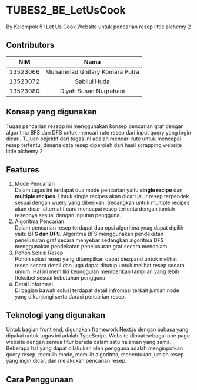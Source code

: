 # TUBES2_BE_LetUsCook
By Kelompok 51 Let Us Cook
Website untuk pencarian resep little alchemy 2
<br>

## Contributors
<div align="center">

| **NIM**  | **Nama** |
| ------------- |:-------------:|
| 13523066   | Muhammad Ghifary Komara Putra |
| 13523072   | Sabilul Huda |
| 13523080   | Diyah Susan Nugrahani |

</div>

## Konsep yang digunakan

Tugas pencarian resepp ini menggunakan konsep pencarian graf dengan algoritma BFS dan DFS
untuk mencari rute resep dari input query yang ingin dicari. Tujuan objektif dari tugas ini
adalah mencari rute untuk mencapai resep tertentu, dimana data resep diperoleh dari hasil 
scrapping website little alchemy 2

## Features
1. Mode Pencarian  
Dalam tugas ini terdapat dua mode pencarian yaitu **single recipe** dan **multiple recipes**. Untuk single recipes akan dicari jalur resep terpendek sesuai dengan wuery yang diberikan. Sedangkan untuk multiple recipes akan dicari alternatif cara mencapai resep tertentu dengan jumlah resepnya sesuai dengan inputan pengguna.
2. Algoritma Pencarian  
Dalam pencarian resep terdapat dua opsi algoritma ynag dapat dipilih yaitu **BFS dan DFS**. Algoritma BFS menggunakan pendekatan penelusuran graf secara menyebar sedangkan algoritma DFS menggunakan pendekatan penelusuran graf secara mendalam.
3. Pohon Solusi Resep  
Pohon solusi resep yang ditampilkan dapat diexpand untuk melihat resep secara detail dan juga dapat ditutup untuk melihat resep secara umum. Hal ini memiliki keunggulan memberikan tampilan yang lebih fleksibel sesuai kebutuhan pengguna.
4. Detail Informasi  
Di bagian bawah solusi terdapat detail infromasi terkait jumlah node yang dikunjungi serta durasi pencarian resep.

## Teknologi yang digunakan
Untuk bagian front end, digunakan framework Next.js dengan bahasa yang dipakai untuk tugas ini adalah TypeScript. Website dibuat sebagai one page website dengan semua fitur berada dalam satu halaman yang sama. Beberapa hal yang dapat dilakukan oleh pengguna adalah menginputkan query resep, memilih mode, memilih algoritma, menentukan jumlah resep yang ingin dicar, dan melakukan pencarian resep. 

## Cara Penggunaan

